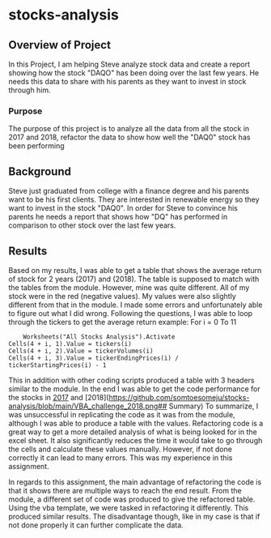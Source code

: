 # stocks-analysis


## Overview of Project 
In this Project, I am helping Steve analyze stock data and create a report showing how the stock "DAQO" has been doing over the last few years. He needs this data to share with his parents as they want to invest in stock through him.

### Purpose
The purpose of this project is to analyze all the data from all the stock in 2017 and 2018, refactor the data to show how well the "DAQ0" stock has been performing

## Background
Steve just graduated from college with a finance degree and his parents want to be his first clients. They are interested in renewable energy so they want to invest in the stock "DAQ0". In order for Steve to convince his parents he needs a report that shows how "DQ" has performed in comparison to other stock over the last few years.


## Results
Based on my results, I was able to get a table that shows the average return of  stock for 2 years (2017) and (2018). The table is supposed to match with the tables from the module. However, mine was quite different. All of my stock were in the red (negative values). My values were also slightly different from that in the module. I made some errors and unfortunately able to figure out what I did wrong. Following the questions, I was able to loop through the tickers to get the average return
example: For i = 0 To 11
        
        Worksheets("All Stocks Analysis").Activate
	Cells(4 + i, 1).Value = tickers(i)
	Cells(4 + i, 2).Value = tickerVolumes(i)
	Cells(4 + i, 3).Value = tickerEndingPrices(i) / tickerStartingPrices(i) - 1
        
This in addition with other coding scripts produced a table with 3 headers similar to the module. In the end I was able to get the code performance for the stocks in [2017](https://github.com/somtoesomeju/stocks-analysis/blob/main/VBA_challenge_2017.png) and 
[2018](https://github.com/somtoesomeju/stocks-analysis/blob/main/VBA_challenge_2018.png## Summary)
To summarize, I was unsuccessful in replicating the code as it was from the module, although I was able to produce a table with the values. Refactoring code is a great way to get a more detailed analysis of what is being looked for in the excel sheet. It also significantly reduces the time it would take to go through the cells and calculate these values manually. However, if not done correctly it can lead to many errors. This was my experience in this assignment.

In regards to this assignment, the main advantage of refactoring the code is that it shows there are multiple ways to reach the end result. From the module, a different set of code was produced to give the refactored table. Using the vba template, we were tasked in refactoring it differently. This produced similar results. The disadvantage though, like in my case is that if not done properly it can further complicate the data.

